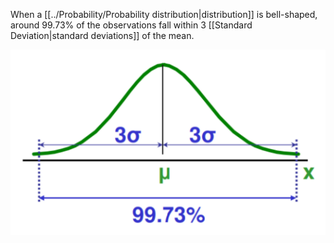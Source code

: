 When a [[../Probability/Probability distribution|distribution]] is bell-shaped, around 99.73% of the observations fall within 3 [[Standard Deviation|standard deviations]] of the mean.

![](../z_images/Pasted%20image%2020230316150947.png)

